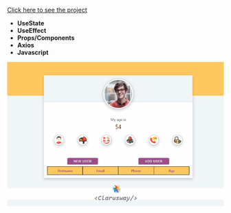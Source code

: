 [Click here to see the project](https://random-user-two-with-react.vercel.app/) <br>

* __UseState__<br>
* __UseEffect__<br>
* __Props/Components__<br>
* __Axios__<br>
* __Javascript__<br>
<div align="center"><img src="https://github.com/MehmetCakir1/randomUserTwoWithReact/blob/master/randomUser2.gif">
